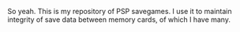So yeah.  This is my repository of PSP savegames.  I use it to maintain integrity of save data between memory cards, of which I have many.